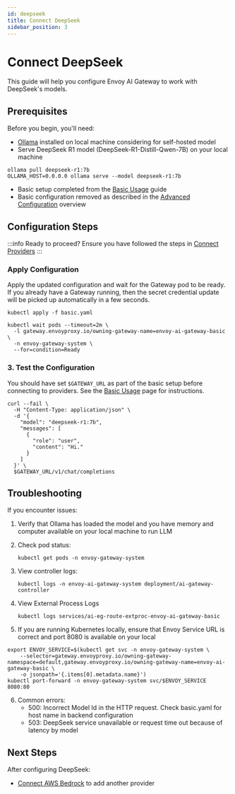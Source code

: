 ```yaml
---
id: deepseek
title: Connect DeepSeek
sidebar_position: 3
---
```


# Connect DeepSeek

This guide will help you configure Envoy AI Gateway to work with DeepSeek's models.

## Prerequisites

Before you begin, you'll need:

- [Ollama](https://ollama.com/) installed on local machine considering for self-hosted model
- Serve DeepSeek R1 model (DeepSeek-R1-Distill-Qwen-7B) on your local machine

```
ollama pull deepseek-r1:7b
OLLAMA_HOST=0.0.0.0 ollama serve --model deepseek-r1:7b
```

- Basic setup completed from the [Basic Usage](../basic-usage.md) guide
- Basic configuration removed as described in the [Advanced Configuration](./index.md) overview

## Configuration Steps

:::info Ready to proceed?
Ensure you have followed the steps in [Connect Providers](../connect-providers/)
:::

### Apply Configuration

Apply the updated configuration and wait for the Gateway pod to be ready. If you already have a Gateway running,
then the secret credential update will be picked up automatically in a few seconds.

```shell
kubectl apply -f basic.yaml

kubectl wait pods --timeout=2m \
  -l gateway.envoyproxy.io/owning-gateway-name=envoy-ai-gateway-basic \
  -n envoy-gateway-system \
  --for=condition=Ready
```

### 3. Test the Configuration

You should have set `$GATEWAY_URL` as part of the basic setup before connecting to providers.
See the [Basic Usage](../basic-usage.md) page for instructions.

```shell
curl --fail \
  -H "Content-Type: application/json" \
  -d '{
    "model": "deepseek-r1:7b",
    "messages": [
      {
        "role": "user",
        "content": "Hi."
      }
    ]
  }' \
  $GATEWAY_URL/v1/chat/completions
```

## Troubleshooting

If you encounter issues:

1. Verify that Ollama has loaded the model and you have memory and computer available on your local machine to run LLM

2. Check pod status:

   ```shell
   kubectl get pods -n envoy-gateway-system
   ```

3. View controller logs:

   ```shell
   kubectl logs -n envoy-ai-gateway-system deployment/ai-gateway-controller
   ```

4. View External Process Logs

   ```shell
   kubectl logs services/ai-eg-route-extproc-envoy-ai-gateway-basic
   ```
5. If you are running Kubernetes locally, ensure that Envoy Service URL is correct and port 8080 is available on your local

```
export ENVOY_SERVICE=$(kubectl get svc -n envoy-gateway-system \       
    --selector=gateway.envoyproxy.io/owning-gateway-namespace=default,gateway.envoyproxy.io/owning-gateway-name=envoy-ai-gateway-basic \ 
    -o jsonpath='{.items[0].metadata.name}')
kubectl port-forward -n envoy-gateway-system svc/$ENVOY_SERVICE 8080:80
```

6. Common errors:
   - 500: Incorrect Model Id in the HTTP request. Check basic.yaml for host name in backend configuration
   - 503: DeepSeek service unavailable or request time out because of latency by model

## Next Steps

After configuring DeepSeek:

- [Connect AWS Bedrock](./aws-bedrock.md) to add another provider
